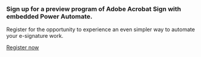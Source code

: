 <AnnouncementBlock slots="heading, text, button" className='ms-announcement-blade'/>

### Sign up for a preview program of Adobe Acrobat Sign with embedded Power Automate.

Register for the opportunity to experience an even simpler way to automate your e-signature work.

[Register now](https://www.adobeprerelease.com/beta/D57F06A0-643A-47B3-8E8B-14C918E91739#)
